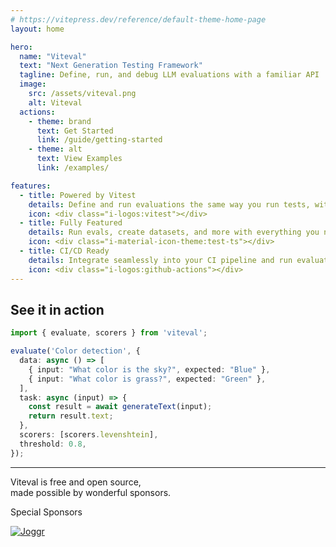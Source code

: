 ```yaml
---
# https://vitepress.dev/reference/default-theme-home-page
layout: home

hero:
  name: "Viteval"
  text: "Next Generation Testing Framework"
  tagline: Define, run, and debug LLM evaluations with a familiar API
  image:
    src: /assets/viteval.png
    alt: Viteval
  actions:
    - theme: brand
      text: Get Started
      link: /guide/getting-started
    - theme: alt
      text: View Examples
      link: /examples/

features:
  - title: Powered by Vitest
    details: Define and run evaluations the same way you run tests, with a familiar and intuitive interface
    icon: <div class="i-logos:vitest"></div>
  - title: Fully Featured
    details: Run evals, create datasets, and more with everything you need out of the box
    icon: <div class="i-material-icon-theme:test-ts"></div>
  - title: CI/CD Ready
    details: Integrate seamlessly into your CI pipeline and run evaluations alongside your tests
    icon: <div class="i-logos:github-actions"></div>
---
```


## See it in action

```ts
import { evaluate, scorers } from 'viteval';

evaluate('Color detection', {
  data: async () => [
    { input: "What color is the sky?", expected: "Blue" },
    { input: "What color is grass?", expected: "Green" },
  ],
  task: async (input) => {
    const result = await generateText(input);
    return result.text;
  },
  scorers: [scorers.levenshtein],
  threshold: 0.8,
});
```

---

<div class="flex flex-col items-center justify-center mt-10">
<div class="i-mdi:heart-outline size-8 block text-center ml-auto mr-auto"></div>
<p class="text-center mt-1 mx-auto">
  Viteval is free and open source, <br/>
  made possible by wonderful sponsors.
</p>
</div>

<div class="w-full">
  <div class="flex flex-col items-center justify-center mt-10 w-full">
    <div class="px-2 py-0 bg-gray-800 w-full rounded-t-lg mb-1">
      <p class="text-center font-bold">Special Sponsors</p>
    </div>
    <a href="https://joggr.ai?utm_source=viteval&utm_medium=banner&utm_campaign=web" target="_blank" rel="noopener noreferrer" class="bg-gray-800 cursor-pointer hover:bg-gray-700 w-full rounded-b-lg">
      <div class="flex flex-row items-center justify-center px-10 py-16">
        <img src="/assets/joggr.png" alt="Joggr" class="w-[300px] h-auto" />
      </div>
    </a>
  </div>
</div>

